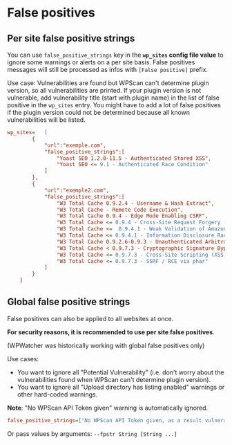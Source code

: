 # False positives

## Per site false positive strings

You can use `false_positive_strings` key in the **`wp_sites` config file value** to ignore some warnings or alerts on a per site basis.
False positives messages will still be processed as infos with `[False positive]` prefix.

Use case: Vulnerabilities are found but WPScan can't determine plugin version, so all vulnerabilities are printed. If your plugin version is not vulnerable, add vulnerability title (start with plugin name) in the list of false positive in the `wp_sites` entry. You might have to add a lot of false positives if the plugin version could not be determined because all known vulnerabilities will be listed.

```ini
wp_sites=   [
        {   
            "url":"exemple.com",
            "false_positive_strings":[
                "Yoast SEO 1.2.0-11.5 - Authenticated Stored XSS",
                "Yoast SEO <= 9.1 - Authenticated Race Condition"
            ]
        },
        {   
            "url":"exemple2.com",
            "false_positive_strings":[
                "W3 Total Cache 0.9.2.4 - Username & Hash Extract",
                "W3 Total Cache - Remote Code Execution",
                "W3 Total Cache 0.9.4 - Edge Mode Enabling CSRF",
                "W3 Total Cache <= 0.9.4 - Cross-Site Request Forgery (CSRF)",
                "W3 Total Cache <=  0.9.4.1 - Weak Validation of Amazon SNS Push Messages",
                "W3 Total Cache <= 0.9.4.1 - Information Disclosure Race Condition",
                "W3 Total Cache 0.9.2.6-0.9.3 - Unauthenticated Arbitrary File Read",
                "W3 Total Cache < 0.9.7.3 - Cryptographic Signature Bypass",
                "W3 Total Cache <= 0.9.7.3 - Cross-Site Scripting (XSS)",
                "W3 Total Cache <= 0.9.7.3 - SSRF / RCE via phar"
            ]
        }
    ]
```

## Global false positive strings
False positives can also be applied to all websites at once.

**For security reasons, it is recommended to use per site false positives**.   

(WPWatcher was historically working with global false positives only)

Use cases: 
- You want to ignore all "Potential Vulnerability" (i.e. don't worry about the vulnerabilities found when WPScan can't determine plugin version).
- You want to ignore all "Upload directory has listing enabled" warnings or other hard-coded warnings.

**Note**: "No WPScan API Token given" warning is automatically ignored.

```ini
false_positive_strings=["No WPScan API Token given, as a result vulnerability data has not been output."]
```
Or pass values by arguments: `--fpstr String [String ...]`
